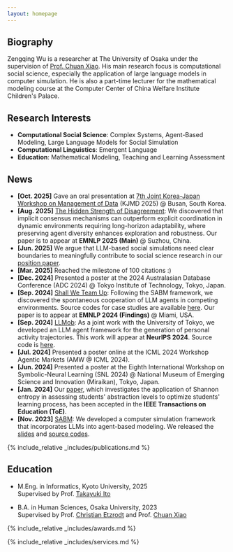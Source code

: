 ```yaml
---
layout: homepage
---
```


## Biography

Zengqing Wu is a researcher at The University of Osaka under the supervision of [Prof. Chuan Xiao](https://sites.google.com/site/chuanxiao1983/home). His main research focus is computational social science, especially the application of large language models in computer simulation. He is also a part-time lecturer for the mathematical modeling course at the Computer Center of China Welfare Institute Children's Palace.

<!-- [[Japanese Page](./jp.md)] [[Chinese Page](./cn.md)] -->

## Research Interests

- **Computational Social Science**: Complex Systems, Agent-Based Modeling, Large Language Models for Social Simulation
- **Computational Linguistics**: Emergent Language
- **Education**: Mathematical Modeling, Teaching and Learning Assessment

## News

- **[Oct. 2025]** Gave an oral presentation at [7th Joint Korea-Japan Workshop on Management of Data](https://joohyung00.github.io/kjmd2025/) (KJMD 2025) @ Busan, South Korea.
- **[Aug. 2025]** [The Hidden Strength of Disagreement](https://arxiv.org/abs/2502.16565): We discovered that implicit consensus mechanisms can outperform explicit coordination in dynamic environments requiring long-horizon adaptability, where preserving agent diversity enhances exploration and robustness. Our paper is to appear at **EMNLP 2025 (Main)** @ Suzhou, China.
- **[Jun. 2025]** We argue that LLM-based social simulations need clear boundaries to meaningfully contribute to social science research in our [position paper](https://arxiv.org/abs/2506.19806).
- **[Mar. 2025]** Reached the milestone of 100 citations :)
- **[Dec. 2024]** Presented a poster at the 2024 Australasian Database Conference (ADC 2024) @ Tokyo Institute of Technology, Tokyo, Japan.
- **[Sep. 2024]** [Shall We Team Up](https://arxiv.org/abs/2402.12327): Following the SABM framework, we discovered the spontaneous cooperation of LLM agents in competing environments. Source codes for case studies are available [here](https://github.com/wuzengqing001225/SABM_ShallWeTeamUp). Our paper is to appear at **EMNLP 2024 (Findings)** @ Miami, USA.
- **[Sep. 2024]** [LLMob](https://arxiv.org/abs/2402.14744): As a joint work with the University of Tokyo, we developed an LLM agent framework for the generation of personal activity trajectories. This work will appear at **NeurIPS 2024**. Source code is [here](https://github.com/Wangjw6/LLMob/).
- **[Jul. 2024]** Presented a poster online at the ICML 2024 Workshop Agentic Markets (AMW @ ICML 2024).
- **[Jun. 2024]** Presented a poster at the Eighth International Workshop on Symbolic-Neural Learning (SNL 2024) @ National Museum of Emerging Science and Innovation (Miraikan), Tokyo, Japan.
- **[Jan. 2024]** Our [paper](https://drive.google.com/file/d/1OHINx0XsqTKS-rHOJCTqdY8Cz664Beez/view), which investigates the application of Shannon entropy in assessing students' abstraction levels to optimize students' learning process, has been accepted in the **IEEE Transactions on Education (ToE)**.
- **[Nov. 2023]** [SABM](https://arxiv.org/abs/2311.06330): We developed a computer simulation framework that incorporates LLMs into agent-based modeling. We released the [slides](https://docs.google.com/presentation/d/1GqLjlsjfaN-sbNvLENkAnx8OMlSgeUcz/edit?usp=sharing&ouid=110669723869294635935&rtpof=true&sd=true) and [source codes](https://github.com/Roihn/SABM).

{% include_relative _includes/publications.md %}

<!-- A complete list of research papers is available at: [Publications](./assets/files/Publication_List_Zengqing_Wu.pdf) -->

## Education
- M.Eng. in Informatics, Kyoto University, 2025<br/>
  Supervised by Prof. [Takayuki Ito](https://researchmap.jp/takayuki.ito)
  
- B.A. in Human Sciences, Osaka University, 2023<br/>
  Supervised by Prof. [Christian Etzrodt](https://researchmap.jp/7000013493?lang=en) and Prof. [Chuan Xiao](https://sites.google.com/site/chuanxiao1983/home)

{% include_relative _includes/awards.md %}

{% include_relative _includes/services.md %}
